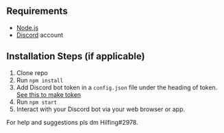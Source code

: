 ## Requirements

- [Node.js](http://nodejs.org/)
- [Discord](https://discordapp.com/) account

## Installation Steps (if applicable)

1. Clone repo
2. Run `npm install`
3. Add Discord bot token in a `config.json` file under the heading of token. [See this to make token](https://www.writebots.com/discord-bot-token/)
3. Run `npm start`
4. Interact with your Discord bot via your web browser or app.

For help and suggestions pls dm Hilfing#2978.
